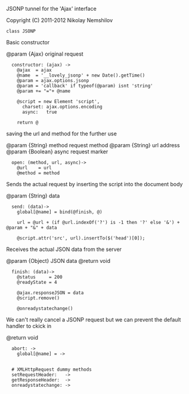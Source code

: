 JSONP tunnel for the 'Ajax' interface

Copyright (C) 2011-2012 Nikolay Nemshilov

```coffee-aside
class JSONP
```

Basic constructor

@param {Ajax} original request

```coffee-aside
  constructor: (ajax) ->
    @ajax  = ajax
    @name  = '__lovely_jsonp' + new Date().getTime()
    @param = ajax.options.jsonp
    @param = 'callback' if typeof(@param) isnt 'string'
    @param += "="+ @name

    @script = new Element 'script',
      charset: ajax.options.encoding
      async:   true

    return @
```

saving the url and method for the further use

@param {String} method request method
@param {String} url address
@param {Boolean} async request marker

```coffee-aside
  open: (method, url, async)->
    @url    = url
    @method = method
```

Sends the actual request by inserting the script into the document body

@param {String} data

```coffee-aside
  send: (data)->
    global[@name] = bind(@finish, @)

    url = @url + (if @url.indexOf('?') is -1 then '?' else '&') + @param + "&" + data

    @script.attr('src', url).insertTo($('head')[0]);
```

Receives the actual JSON data from the server

@param {Object} JSON data
@return void

```coffee-aside
  finish: (data)->
    @status     = 200
    @readyState = 4

    @ajax.responseJSON = data
    @script.remove()

    @onreadystatechange()
```

We can't really cancel a JSONP request
but we can prevent the default handler to ckick in

@return void

```coffee-aside
  abort: ->
    global[@name] = ->


  # XMLHttpRequest dummy methods
  setRequestHeader:   ->
  getResponseHeader:  ->
  onreadystatechange: ->
```
